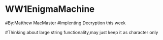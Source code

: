 # WW1EnigmaMachine
#By:Matthew MacMaster 
#Implenting Decryption this week

#Thinking about large string functionality,may just keep it as character only
